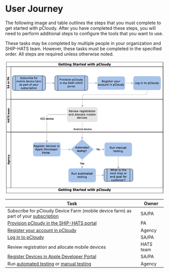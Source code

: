 # User Journey


The following image and table outlines the steps that you must complete to get started with pCloudy. After you have completed these steps, you will need to perform additional steps to configure the tools that you want to use.

These tasks may be completed by multiple people in your organization and SHIP-HATS team. However, these tasks must be completed in the specified order. All steps are required unless otherwise noted. 

![User Journey](./images/user-journey-pcloudy.png)

|Task|Owner|
|---|---|
|Subscribe for pCloudy Device Farm (mobile device farm) as part of your [subscription](https://docs.developer.tech.gov.sg/docs/ship-hats-getting-started-guide/#/subscription)|SA/PA|
|[Provision pCloudy in the SHIP-HATS portal](pcloudy/pcloudy-provision) |PA|
|[Register your account in pCloudy](pcloudy/pcloudy-register)|Agency |
|[Log in to pCloudy](pcloudy/pcloudy-manage)|SA/PA|
|Review registration and allocate mobile devices|HATS team|
|[Register Devices in Apple Developer Portal](pcloudy/pcloudy-register-devices)|SA/PA|
|Run [automated testing](pcloudy/pcloudy-automated-testing) or [manual testing](pcloudy/pcloudy-manual-testing) |Agency|

<!--
## Prerequisites
Prerequisites for pCloudy Mobile Device Farm using pCloudy CLI


1. Subscribe for mobile device farm - how will the user do this?
1. In SHIP-HATS portal, create the new project for mobile device farm testing

## Tenants Registration

Tenants Registration at HATS pCloudy Portal[Private Cloud]:

1.	Tenants can register in pCloudy portal [https://hats.pcloudy.com]
2.	Once registered, HATS team will review the registration and allocate mobile devices accordingly
3.	Tenants can view mobile devices under their dashboard and book devices at portal directly or they can run automation using CLI

## Automate
For pCloudy CLI automation:

1.	In SHIP-HATS portal, the PA user can retrieve the pCloudy token 
2.	Ensure that the team have elastic image configuration under HATS

Steps are narrated in https://confluence.ship.gov.sg/display/HATSKB/pCloudy+CLI

-->